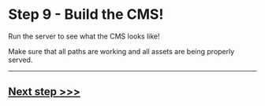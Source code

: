 # Step 9 - Build the CMS!

Run the server to see what the CMS looks like!

Make sure that all paths are working and all assets are being properly served.

---

## [**Next step >>>**](step10.md)
